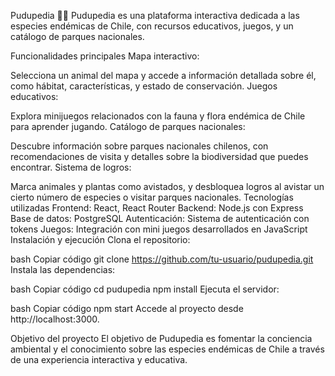 Pudupedia 🦌🌿
Pudupedia es una plataforma interactiva dedicada a las especies endémicas de Chile, con recursos educativos, juegos, y un catálogo de parques nacionales.

Funcionalidades principales
Mapa interactivo:

Selecciona un animal del mapa y accede a información detallada sobre él, como hábitat, características, y estado de conservación.
Juegos educativos:

Explora minijuegos relacionados con la fauna y flora endémica de Chile para aprender jugando.
Catálogo de parques nacionales:

Descubre información sobre parques nacionales chilenos, con recomendaciones de visita y detalles sobre la biodiversidad que puedes encontrar.
Sistema de logros:

Marca animales y plantas como avistados, y desbloquea logros al avistar un cierto número de especies o visitar parques nacionales.
Tecnologías utilizadas
Frontend: React, React Router
Backend: Node.js con Express
Base de datos: PostgreSQL
Autenticación: Sistema de autenticación con tokens
Juegos: Integración con mini juegos desarrollados en JavaScript
Instalación y ejecución
Clona el repositorio:

bash
Copiar código
git clone https://github.com/tu-usuario/pudupedia.git
Instala las dependencias:

bash
Copiar código
cd pudupedia
npm install
Ejecuta el servidor:

bash
Copiar código
npm start
Accede al proyecto desde http://localhost:3000.

Objetivo del proyecto
El objetivo de Pudupedia es fomentar la conciencia ambiental y el conocimiento sobre las especies endémicas de Chile a través de una experiencia interactiva y educativa.
